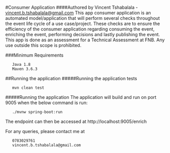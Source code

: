 #Consumer Application 
####Authored by Vincent Tshabalala - vincent.b.tshabalala@gmail.com
This app consumer application is an  automated  model/application  that  will  perform  several  checks throughout the event life cycle of a use case/project. These checks are to ensure the efficiency of the consumer application regarding consuming the event, enriching the event, performing decisions and lastly publishing the event. 
This app is done as an assessment for a Technical Assessment at FNB. Any use outside this scope is prohibited.

###Minimum Requirements
```
   Java 1.8
   Maven 3.6.3
```
##Running the application
#####Running the application tests
```
   mvn clean test
```
#####Running the application 
The application will build and run on port 9005 when the below command is run:
```
   ./mvnw spring-boot:run
```
The endpoint can then be accessed at http://localhost:9005/enrich

For any queries, please contact me at
```
   0783029761
   vincent.b.tshabalala@gmail.com 
```

